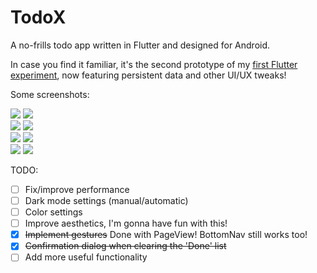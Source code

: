 # TodoX

A no-frills todo app written in Flutter and designed for Android.

In case you find it familiar, it's the second prototype of my [first Flutter experiment](https://github.com/rdivanji/flutter_todo), now featuring persistent data and other UI/UX tweaks!

Some screenshots: 

  ![](https://imgur.com/4CVi7mX.png) ![](https://imgur.com/5B7X3nr.png) \
  ![](https://imgur.com/bZG4pgN.png) ![](https://imgur.com/bpKYoLj.png) \
  ![](https://imgur.com/tdzGGP1.png) ![](https://imgur.com/RHZqdaQ.png) \
  ![](https://imgur.com/eMZspdH.png) ![](https://imgur.com/K6GMCNc.png) 

TODO:  
  - [ ] Fix/improve performance
  - [ ] Dark mode settings (manual/automatic)
  - [ ] Color settings
  - [ ] Improve aesthetics, I'm gonna have fun with this!
  - [x] ~~Implement gestures~~ Done with PageView! BottomNav still works too!
  - [x] ~~Confirmation dialog when clearing the 'Done' list~~
  - [ ] Add more useful functionality
